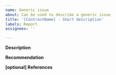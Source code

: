 ```yaml
---
name: Generic issue
about: Can be used to describe a generic issue
title: '[ContractName] - Short description'
labels: Report
assignees: ''

---
```


**Description**

**Recommendation**

**[optional] References**
